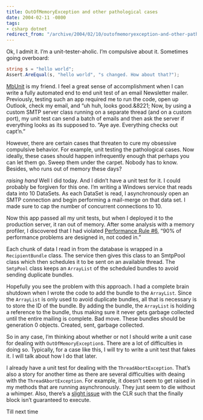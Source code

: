 ```yaml
---
title: OutOfMemoryException and other pathological cases
date: 2004-02-11 -0800
tags:
- csharp dotnet
redirect_from: "/archive/2004/02/10/outofmemoryexception-and-other-pathological-cases.aspx/"
---
```


Ok, I admit it. I’m a unit-tester-aholic. I’m compulsive about it.
Sometimes going overboard:

```csharp
string s = "hello world";
Assert.AreEqual(s, "hello world", "s changed. How about that?");
```

[MbUnit](http://mbunit.com/ "MbUnit Unit Testing Framework") is my friend. I feel a great sense of accomplishment when I can write a fully automated end to end unit test of an email Newsletter mailer. Previously, testing such an app required me to run the code, open up Outlook, check my email, and “uh huh, looks good.&8221; Now, by using a
custom SMTP server class running on a separate thread (and on a custom port), my unit test can send a batch of emails and then ask the server if everything looks as its supposed to. “Aye aye. Everything checks out capt’n.”

However, there are certain cases that threaten to cure my obsessive compulsive behavior. For example, unit testing the pathological cases. Now ideally, these cases should happen infrequently enough that perhaps you can let them go. Sweep them under the carpet. Nobody has to know. Besides, who runs out of memory these days?

*raising hand* Well I did today. And I didn’t have a unit test for it. I could probably be forgiven for this one. I’m writing a Windows service that reads data into 10 DataSets. As each DataSet is read, I asynchronously open an SMTP connection and begin performing a mail-merge on that data set. I made sure to cap the number of concurrent connections to 10.

Now this app passed all my unit tests, but when I deployed it to the production server, it ran out of memory. After some analysis with a memory profiler, I discovered that I had violated [Performance Rule #6,](http://www.panopticoncentral.net/PermaLink.aspx/eacfc5e0-42df-44b0-bb9a-94354b689b17#1d6d1f3c-3fd6-4e09-8761-de3dc769a27a "Performance Rule") “90% of performance problems are designed in, not coded in.”

Each chunk of data I read in from the database is wrapped in a `RecipientBundle` class. The service then gives this class to an SmtpPool class which then schedules it to be sent on an available thread. The `SmtpPool` class keeps an `ArrayList` of the scheduled bundles to avoid sending duplicate bundles.

Hopefully you see the problem with this approach. I had a complete brain shutdown when I wrote the code to add the bundle to the `ArrayList`. Since the `ArrayList` is only used to avoid duplicate bundles, all that is necessary is to store the ID of the bundle. By adding the bundle, the `ArrayList` is holding a reference to the bundle, thus making sure it never
gets garbage collected until the entire mailing is complete. Bad move. These bundles should be generation 0 objects. Created, sent, garbage collected.

So in any case, I’m thinking about whether or not I should write a unit case for dealing with `OutOfMemoryException`s. There are a lot of difficulties in doing so. Typically, for a case like this, I will try to write a unit test that fakes it. I will talk about how I do that later.

I already have a unit test for dealing with the `ThreadAbortException`. That’s also a story for another time as there are several difficulties with deaing with the `ThreadAbortException`. For example, it doesn’t seem to get raised in my methods that are running asynchronously. They just seem to die without a whimper. Also, there’s a [slight issue](http://headblender.com/joe/blog/archives/geekness/001084.html "Slight Issue with the Finally Block")
with the CLR such that the finally block isn’t guaranteed to execute.

Till next time
